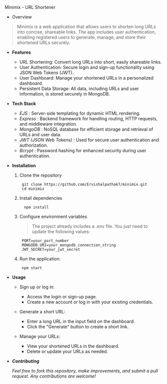  Minimix - URL Shortener
   
  - Overview
   

  >Minimix is a web application that allows users to shorten long URLs into concise, shareable links. The app includes user authentication, enabling registered users to generate, manage, and store their              shortened URLs securely.
     

  - **Features**

      * URL Shortening: Convert long URLs into short, easily shareable links.
      * User Authentication: Secure login and sign-up functionality using JSON Web Tokens (JWT).
      * User Dashboard: Manage your shortened URLs in a personalized dashboard.
      * Persistent Data Storage: All data, including URLs and user information, is stored securely in MongoDB.



   - **Tech Stack**
      - *EJS* : Server-side templating for dynamic HTML rendering.
      - *Express* : Backend framework for handling routing, HTTP requests, and middleware integration.
      - *MongoDB* : NoSQL database for efficient storage and retrieval of URLs and user data.
      - *JWT (JSON Web Tokens)* : Used for secure user authentication and authorization.
      - *Bcrypt* : Password hashing for enhanced security during user authentication.
 
        



- **Installation** 

	1. Clone the repository

    		git clone https://github.com/Ervishalpathak7/minimix.git
    		cd minimix 
   
	3. Install dependencies

    		 npm install
   
	5. Configure environment variables
 		  > The project already includes a .env file. You just need to update the following values:

       		PORT=your_port_number
       		MONGODB_URI=your_mongodb_connection_string
       		JWT_SECRET=your_jwt_secret


	6. Run the application:

    		npm start




- **Usage**
  -  Sign up or log in:
     - Access the login or sign-up page.
     - Create a new account or log in with your existing credentials.


  - Generate a short URL:
     - Enter a long URL in the input field on the dashboard.
     - Click the "Generate" button to create a short link.


  - Manage your URLs:
    - View your shortened URLs in the dashboard.
    - Delete or update your URLs as needed.



- ***Contributing***
    
	*Feel free to fork this repository, make improvements, and submit a pull request. Any contributions are welcome!*
